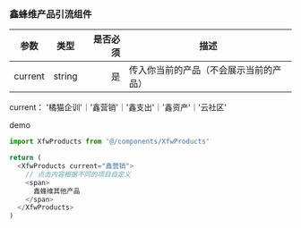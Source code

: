 ### 鑫蜂维产品引流组件

参数|类型|是否必须|描述
---|:--:|---:|---
current|string|是|传入你当前的产品（不会展示当前的产品）
current： '橘猫企训'｜'鑫营销'｜'鑫支出'｜'鑫资产'｜'云社区'

demo
```js
import XfwProducts from '@/components/XfwProducts'

return (
  <XfwProducts current="鑫营销">
    // 点击内容根据不同的项目自定义
    <span>
      鑫蜂维其他产品
    </span>
  </XfwProducts>
)
```